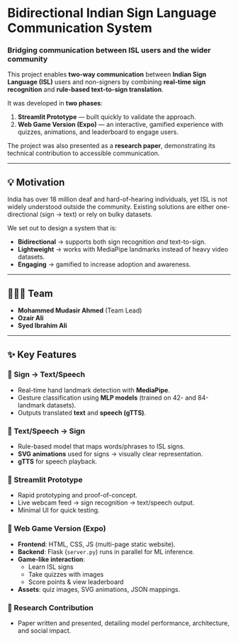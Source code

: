 # Bidirectional Indian Sign Language Communication System

### Bridging communication between ISL users and the wider community

This project enables **two-way communication** between **Indian Sign Language (ISL)** users and non-signers by combining **real-time sign recognition** and **rule-based text-to-sign translation**.  

It was developed in **two phases**:
1. **Streamlit Prototype** — built quickly to validate the approach.
2. **Web Game Version (Expo)** — an interactive, gamified experience with quizzes, animations, and leaderboard to engage users.

The project was also presented as a **research paper**, demonstrating its technical contribution to accessible communication.

---

## 💡 Motivation

India has over 18 million deaf and hard-of-hearing individuals, yet ISL is not widely understood outside the community. Existing solutions are either one-directional (sign → text) or rely on bulky datasets.  

We set out to design a system that is:
- **Bidirectional** → supports both sign recognition *and* text-to-sign.  
- **Lightweight** → works with MediaPipe landmarks instead of heavy video datasets.  
- **Engaging** → gamified to increase adoption and awareness.

---

## 👨‍👩‍👦 Team
- **Mohammed Mudasir Ahmed** (Team Lead)  
- **Ozair Ali**  
- **Syed Ibrahim Ali**

---

## ✨ Key Features

### 🔹 Sign → Text/Speech
- Real-time hand landmark detection with **MediaPipe**.  
- Gesture classification using **MLP models** (trained on 42- and 84-landmark datasets).  
- Outputs translated **text** and **speech (gTTS)**.  

### 🔹 Text/Speech → Sign
- Rule-based model that maps words/phrases to ISL signs.  
- **SVG animations** used for signs → visually clear representation.  
- **gTTS** for speech playback.  

### 🔹 Streamlit Prototype
- Rapid prototyping and proof-of-concept.  
- Live webcam feed → sign recognition → text/speech output.  
- Minimal UI for quick testing.  

### 🔹 Web Game Version (Expo)
- **Frontend**: HTML, CSS, JS (multi-page static website).  
- **Backend**: Flask (`server.py`) runs in parallel for ML inference.  
- **Game-like interaction**: 
  - Learn ISL signs  
  - Take quizzes with images  
  - Score points & view leaderboard  
- **Assets**: quiz images, SVG animations, JSON mappings.  

### 🔹 Research Contribution
- Paper written and presented, detailing model performance, architecture, and social impact. 

